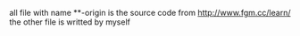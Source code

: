 all file with name **-origin is the source code from http://www.fgm.cc/learn/
the other file is writted by myself